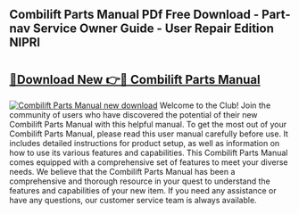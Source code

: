 ## Combilift Parts Manual PDf Free Download - Part-nav Service Owner Guide - User Repair Edition NIPRl

# <h2><a href="http://bc41174.oget.top/?id=Combilift+Parts+Manual">🔗Download New 👉🔴 Combilift Parts Manual</a></h2>

[![Combilift Parts Manual new download](https://i.imgur.com/5g1atiW.png)](http://bc41174.oget.top/?id=Combilift+Parts+Manual)
Welcome to the Club! Join the community of users who have discovered the potential of their new Combilift Parts Manual with this helpful manual. To get the most out of your Combilift Parts Manual, please read this user manual carefully before use. It includes detailed instructions for product setup, as well as information on how to use its various features and capabilities. This Combilift Parts Manual comes equipped with a comprehensive set of features to meet your diverse needs. We believe that the Combilift Parts Manual has been a comprehensive and thorough resource in your quest to understand the features and capabilities of your new item. If you need any assistance or have any questions, our customer service team is always available.
